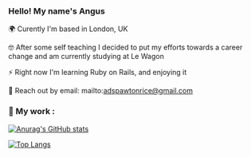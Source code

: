 ### Hello! My name's Angus

🌍 Curently I'm based in London, UK 

🤓 After some self teaching I decided to put my efforts towards a career change and am currently studying at Le Wagon

⚡ Right now I'm learning Ruby on Rails, and enjoying it 

📨 Reach out by email: mailto:adspawtonrice@gmail.com

### 🔩 My work :
[![Anurag's GitHub stats](https://github-readme-stats.vercel.app/api?username=AngusDSR&theme=tokyonight)](https://github.com/AngusDSR/github-readme-stats)

[![Top Langs](https://github-readme-stats.vercel.app/api/top-langs/?username=AngusDSR)](https://github.com/anuraghazra/github-readme-stats)
